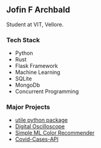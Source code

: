 ## Jofin F Archbald
Student at VIT, Vellore.

### Tech Stack
* Python
* Rust 
* Flask Framework
* Machine Learning
* SQLite
* MongoDb
* Concurrent Programming


### Major Projects
* [utile python package](https://github.com/j0fiN/utile)
* [Digital Oscilloscope](https://github.com/j0fiN/Digital-Oscilloscope)
* [Simple ML Color Recommender](https://github.com/j0fiN/ColorRecommender)
* [Covid-Cases-API](https://github.com/j0fiN/Covid-19-api)
